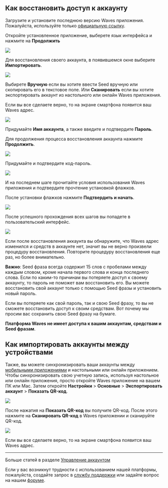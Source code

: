 ## Как восстановить доступ к аккаунту

Загрузите и установите последнюю версию Waves приложения.  
Пожалуйста, используйте только [официальную ссылку](https://play.google.com/store/apps/details?id=com.wavesplatform.wallet).

Откройте установленное приложение, выберете язык интерфейса и нажмите на **Продолжить**

![](/waves-client/mobile-apps/_assets/account_creation_ios_01.png)

Для восстановления своего аккаунта, в появившемся окне выберите **Импортировать**.

![](/waves-client/mobile-apps/_assets/account_restoring_ios_01.png)

Выбирете **Вручную** если вы хотите ввести Seed вручную или скопировать его в текстовое поле.
Или **Сканировать** если вы хотите экспортировать аккаунт из настольного или онлайн Waves приложения.

Если вы все сделаете верно, то на экране смартфона появится ваш Waves адрес.

![](/waves-client/mobile-apps/_assets/account_restoring_ios_02.png)

Придумайте **Имя аккаунта**, а также введите и подтвердите **Пароль**.

Для продолжения процесса восстановления аккаунта нажмите **Продолжить**.

![](/waves-client/mobile-apps/_assets/account_restoring_ios_03.png)

Придумайте и подтвердите код-пароль.

![](/waves-client/mobile-apps/_assets/account_creation_ios_09.png)

И на последнем шаге прочитайте условия использования Waves приложения и подтвердите прочтение установкой флажков.

После  установки флажков нажмите **Подтвердить и начать**.

![](/waves-client/mobile-apps/_assets/account_creation_ios_11.png)

После успешного прохождения всех шагов вы попадете в пользовательский интерфейс.

![](/waves-client/mobile-apps/_assets/account_creation_ios_12.png)

Если после восстановления аккаунта вы обнаружите, что Waves адрес изменился и средств в аккаунте нет, значит вы не верно произвели процедуру восстановления.
Повторите процедуру восстановления еще раз, но более внимательно.

**Важно**: Seed фраза всегда содержит 15 слов с пробелами между каждым словом, кроме начала первого слова и конца последнего слова.
Если по каким-то причинам вы потеряете доступ к своему аккаунту, то пароль не поможет вам восстановить его.
Вы можете восстановить свой аккаунт только с помощью Seed фразы и установить новый пароль.

Если вы потеряете как свой пароль, так и свою Seed фразу, то вы не сможете восстановить доступ к своим средствам. Вот почему мы просим вас сохранить свою Seed фразу на бумаге.

**Платформа Waves не имеет доступа к вашим аккаунтам, средствам и Seed фразам**.

## Как импортировать аккаунты между устройствами

Также, вы можете синхронизировать ваши аккаунты между [мобильными приложениями](/waves-client/mobile-apps.md) и настольными или онлайн приложением. Чтобы синхронизировать свою учетную запись, используя настольное или онлайн приложения, просто откройте Waves приложение на вашем ПК или Mac. Затем откройте **Настройки** > **Основные** > **Экспортировать аккаунт** > **Показать QR-код**.

![](/waves-client/mobile-apps/_assets/account_restoring_06.png)

После нажатия на **Показать QR-код** вы получите QR-код. После этого нажмите на **Сканировать QR-код** в Waves приложении и сканируйте QR-код.

![](/waves-client/mobile-apps/_assets/account_restoring_07.png)

Если вы все сделаете верно, то на экране смартфона появится ваш Waves адрес.

___

Больше статей в разделе [Управление аккаунтом](/waves-client/mobile-apps/android/account-management.md)

Если у вас возникнут трудности с использованием нашей платформы, пожалуйста, создайте запрос в [службу поддержки](https://support.wavesplatform.com/) или задайте вопрос на нашем [форуме](https://forum.wavesplatform.com/).
